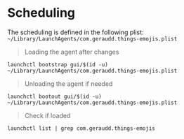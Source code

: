 # Scheduling

The scheduling is defined in the following plist: `~/Library/LaunchAgents/com.geraudd.things-emojis.plist`

> Loading the agent after changes

```
launchctl bootstrap gui/$(id -u) ~/Library/LaunchAgents/com.geraudd.things-emojis.plist
```

> Unloading the agent if needed

```
launchctl bootout gui/$(id -u) ~/Library/LaunchAgents/com.geraudd.things-emojis.plist
```

> Check if loaded

```
launchctl list | grep com.geraudd.things-emojis
```
